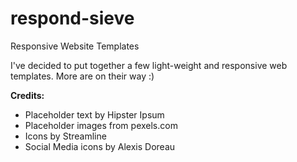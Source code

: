 # respond-sieve
Responsive Website Templates

<p>I've decided to put together a few light-weight and responsive web templates. More are on their way :)</p>

<p><strong>Credits:</strong></p>
<ul>
	<li>Placeholder text by Hipster Ipsum</li>
	<li>Placeholder images from pexels.com</li>
	<li>Icons by Streamline</li>
	<li>Social Media icons by Alexis Doreau</li>
</ul>
